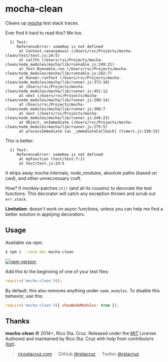 # mocha-clean

Cleans up [mocha] test stack traces.

Ever find it hard to read this? Me too.

```
  1) Test:
     ReferenceError: someKey is not defined
      at Context.<anonymous> (/Users/rsc/Projects/mocha-clean/test/test.js:24:5)
      at callFn (/Users/rsc/Projects/mocha-clean/node_modules/mocha/lib/runnable.js:249:21)
      at Test.Runnable.run (/Users/rsc/Projects/mocha-clean/node_modules/mocha/lib/runnable.js:242:7)
      at Runner.runTest (/Users/rsc/Projects/mocha-clean/node_modules/mocha/lib/runner.js:373:10)
      at /Users/rsc/Projects/mocha-clean/node_modules/mocha/lib/runner.js:451:12
      at next (/Users/rsc/Projects/mocha-clean/node_modules/mocha/lib/runner.js:298:14)
      at /Users/rsc/Projects/mocha-clean/node_modules/mocha/lib/runner.js:308:7
      at next (/Users/rsc/Projects/mocha-clean/node_modules/mocha/lib/runner.js:246:23)
      at Object._onImmediate (/Users/rsc/Projects/mocha-clean/node_modules/mocha/lib/runner.js:275:5)
      at processImmediate [as _immediateCallback] (timers.js:330:15)
```

This is better:

```
  1) Test:
     ReferenceError: someKey is not defined
      at myFunction (test/test:7:1)
      at test/test.js:24:5
```

It strips away mocha internals, node_modules, absolute paths (based on cwd), and 
other unneccessary cruft.

How? It monkey-patches `it()` (and all its cousins) to decorate the test 
functions. This decorator will catch any exception thrown and scrub out 
`err.stack`.

**Limitation**: doesn't work on async functions, unless you can help me find a 
better solution in applying decorators.

## Usage

Available via npm.

```sh
$ npm i --save-dev mocha-clean
```

[![npm version](http://img.shields.io/npm/v/mocha-clean.svg?style=flat)](https://npmjs.org/package/mocha-clean "View this project on npm")

Add this to the beginning of one of your test files:

```js
require('mocha-clean')();
```

By default, this also removes anything under `node_modules`.
To disable this behavior, use this:

```js
require('mocha-clean')({ showNodeModules: true });
```

## Thanks

[mocha]: http://visionmedia.github.io/mocha

**mocha-clean** © 2014+, Rico Sta. Cruz. Released under the [MIT] License.<br>
Authored and maintained by Rico Sta. Cruz with help from contributors ([list][contributors]).

> [ricostacruz.com](http://ricostacruz.com) &nbsp;&middot;&nbsp;
> GitHub [@rstacruz](https://github.com/rstacruz) &nbsp;&middot;&nbsp;
> Twitter [@rstacruz](https://twitter.com/rstacruz)

[MIT]: http://mit-license.org/
[contributors]: http://github.com/rstacruz/mocha-clean/contributors

